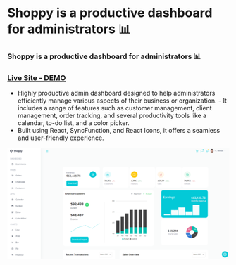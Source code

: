 # Shoppy is a productive dashboard for administrators 📊
### Shoppy is a productive dashboard for administrators 📊
### [Live Site - DEMO](https://cc-dashboard.vercel.app)

- Highly productive admin dashboard designed to help administrators efficiently manage various aspects of their business or organization. - It includes a range of features such as customer management, client management, order tracking, and several productivity tools like a calendar, to-do list, and a color picker. 
- Built using React, SyncFunction, and React Icons, it offers a seamless and user-friendly experience.

![](/preview.png)